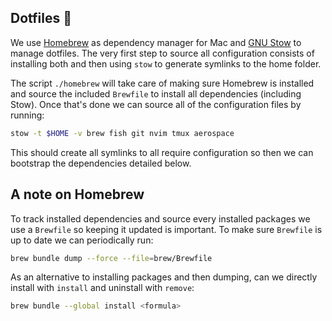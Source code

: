 ## Dotfiles 🏡

We use [Homebrew](https://brew.sh/) as dependency manager for Mac and [GNU Stow](https://www.gnu.org/software/stow/) to manage dotfiles. The very first step to source all configuration consists of installing both and then using `stow` to generate symlinks to the home folder.

The script `./homebrew` will take care of making sure Homebrew is installed and source the included `Brewfile` to install all dependencies (including Stow). Once that's done we can source all of the configuration files by running:

```bash
stow -t $HOME -v brew fish git nvim tmux aerospace
```

This should create all symlinks to all require configuration so then we can bootstrap the dependencies detailed below.

## A note on Homebrew

To track installed dependencies and source every installed packages we use a `Brewfile` so keeping it updated is important. To make sure `Brewfile` is up to date we can periodically run:

```bash
brew bundle dump --force --file=brew/Brewfile 
```

As an alternative to installing packages and then dumping, can we directly install with `install` and uninstall with `remove`:

```bash
brew bundle --global install <formula>
```